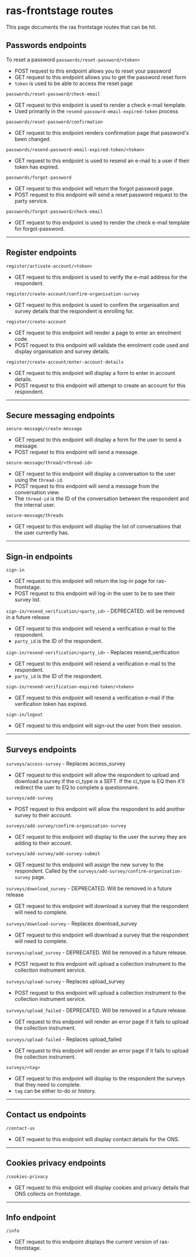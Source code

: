 # ras-frontstage routes

This page documents the ras frontstage routes that can be hit.

## Passwords endpoints

To reset a password
`passwords/reset-password/<token>`

* POST request to this endpoint allows you to reset your password
* GET request to this endpoint allows you to get the password reset form
* `token` is used to be able to access the reset page

`passwords/reset-password/check-email`

* GET request to this endpoint is used to render a check e-mail template.
* Used primarily in the `resend-passowrd-email-expired-token` process

`passwords/reset-password/confirmation`

* GET request to this endpoint renders confirmation page that password's been changed.

`passwords/resend-password-email-expired-token/<token>`

* GET request to this endpoint is used to resend an e-mail to a user if their token has expired.

`passwords/forgot-password`

* GET request to this endpoint will return the forgot password page.
* POST request to this endpoint will send a reset password request to the party service.

`passwords/forgot-password/check-email`

* GET request to this endpoint is used to render the check e-mail template for forgot-password.

---

## Register endpoints

`register/activate-account/<token>`

* GET request to this endpoint is used to verify the e-mail address for the respondent.

`register/create-account/confirm-organisation-survey`

* GET request to this endpoint is used to confirm the organisation and survey details that the respondent is enrolling for.

`register/create-account`

* GET request to this endpoint will render a page to enter an enrolment code.
* POST request to this endpoint will validate the enrolment code used and display organisation and survey details.

`register/create-account/enter-account-details`

* GET request to this endpoint will display a form to enter in account details.
* POST request to this endpoint will attempt to create an account for this respondent.

---

## Secure messaging endpoints

`secure-message/create-message`

* GET request to this endpoint will display a form for the user to send a message.
* POST request to this endpoint will send a message.

`secure-message/thread/<thread-id>`

* GET request to this endpoint will display a conversation to the user using the `thread-id`.
* POST request to this endpoint will send a message from the conversation view.
* The `thread-id` is the ID of the conversation between the respondent and the internal user.

`secure-message/threads`

* GET request to this endpoint will display the list of conversations that the user currently has.

---

## Sign-in endpoints

`sign-in`

* GET request to this endpoint will return the log-in page for ras-frontstage.
* POST request to this endpoint will log-in the user to be to see their survey list.

`sign-in/resend_verification/<party_id>` - DEPRECATED. will be removed in a future release

* GET request to this endpoint will resend a verification e-mail to the respondent.
* `party_id` is the ID of the respondent.

`sign-in/resend-verification/<party_id>` - Replaces resend_verification

* GET request to this endpoint will resend a verification e-mail to the respondent.
* `party_id` is the ID of the respondent.

`sign-in/resend-verification-expired-token/<token>`

* GET request to this endpoint will resend a verification e-mail if the verification token has expired.

`sign-in/logout`

* GET request to this endpoint will sign-out the user from their session.

---

## Surveys endpoints

`surveys/access-survey` - Replaces access_survey

* GET request to this endpoint will allow the respondent to upload and download a survey if the ci_type is a SEFT.
If the ci_type is EQ then it'll redirect the user to EQ to complete a questionnaire.

`surveys/add-survey`

* POST request to this endpoint will allow the respondent to add another survey to their account.

`surveys/add-survey/confirm-organisation-survey`

* GET request to this endpoint will display to the user the survey they are adding to their account.

`surveys/add-survey/add-survey-submit`

* GET request to this endpoint will assign the new survey to the respondent.
Called by the `surveys/add-survey/confirm-organisation-survey` page.

`surveys/download_survey` - DEPRECATED. Will be removed in a future release

* GET request to this endpoint will download a survey that the respondent will need to complete.

`surveys/download-survey` - Replaces download_survey

* GET request to this endpoint will download a survey that the respondent will need to complete.

`surveys/upload_survey` - DEPRECATED. Will be removed in a future release.

* POST request to this endpoint will upload a collection instrument to the collection instrument service.

`surveys/upload-survey` - Replaces upload_survey

* POST request to this endpoint will upload a collection instrument to the collection instrument service.

`surveys/upload_failed` - DEPRECATED. Will be removed in a future release.

* GET request to this endpoint will render an error page if it fails to upload the collection instrument.

`surveys/upload-failed` - Replaces upload_failed

* GET request to this endpoint will render an error page if it fails to upload the collection instrument.

`surveys/<tag>`

* GET request to this endpoint will display to the respondent the surveys that they need to complete.
* `tag` can be either to-do or history.

---

## Contact us endpoints

`/contact-us`

* GET request to this endpoint will display contact details for the ONS.

---

## Cookies privacy endpoints

`/cookies-privacy`

* GET request to this endpoint will display cookies and privacy details that ONS collects on frontstage.

---

## Info endpoint

`/info`

* GET request to this endpoint displays the current version of ras-frontstage.
